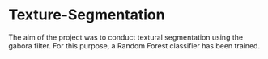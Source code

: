 # Texture-Segmentation
The aim of the project was to conduct textural segmentation using the gabora filter. For this purpose, a Random Forest classifier has been trained.
